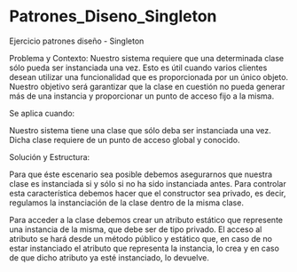 # Patrones_Diseno_Singleton
Ejercicio patrones diseño - Singleton

Problema y Contexto:
Nuestro sistema requiere que una determinada clase sólo pueda ser instanciada una vez. Esto es útil cuando varios clientes desean utilizar una funcionalidad que es proporcionada por un único objeto. Nuestro objetivo será garantizar que la clase en cuestión no pueda generar más de una instancia y proporcionar un punto de acceso fijo a la misma.

Se aplica cuando:

Nuestro sistema tiene una clase que sólo deba ser instanciada una vez.
Dicha clase requiere de un punto de acceso global y conocido.

Solución y Estructura:

Para que éste escenario sea posible debemos asegurarnos que nuestra clase es instanciada si y sólo si no ha sido instanciada antes. Para controlar esta característica debemos hacer que el constructor sea privado, es decir, regulamos la instanciación de la clase dentro de la misma clase.

Para acceder a la clase debemos crear un atributo estático que represente una instancia de la misma, que debe ser de tipo privado. El acceso al atributo se hará desde un método público y estático que, en caso de no estar instanciado el atributo que representa la instancia, lo crea y en caso de que dicho atributo ya esté instanciado, lo devuelve.
